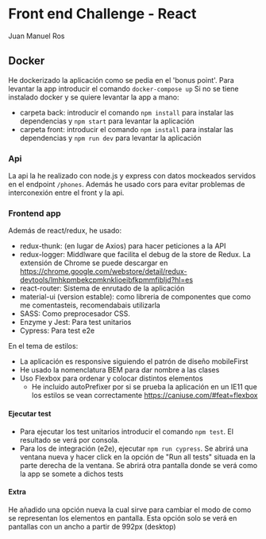 # Front end Challenge - React
 Juan Manuel Ros
 ## Docker
 He dockerizado la aplicación como se pedia en el 'bonus point'. Para levantar la app introducir el comando `docker-compose up`
 Si no se tiene instalado docker y se quiere levantar la app a mano:
 

 - carpeta back: introducir el comando  `npm install` para instalar las dependencias y  `npm start` para levantar la aplicación
 - carpeta front: introducir el comando `npm install` para instalar las dependencias y `npm run dev` para levantar la aplicación

### Api
La api la he realizado con node.js y express con datos mockeados servidos en el endpoint `/phones`.
Además he usado cors para evitar problemas de interconexión entre el front y la api.
### Frontend app
Además de react/redux, he usado:

 -  redux-thunk: (en lugar de Axios) para hacer peticiones a la API
 - redux-logger: Middlware que facilita el debug de la store de Redux. La extensión de Chrome se puede descargar en https://chrome.google.com/webstore/detail/redux-devtools/lmhkpmbekcpmknklioeibfkpmmfibljd?hl=es
 - react-router: Sistema de enrutado de la aplicación
 - material-ui (version estable): como libreria de componentes que como me comentasteis, recomendabais utilizarla
 - SASS: Como preprocesador CSS.
 - Enzyme y Jest: Para test unitarios
 - Cypress: Para test e2e
 
 En el tema de estilos:
 - La aplicación es responsive siguiendo el patrón de diseño mobileFirst
 - He usado la nomenclatura BEM para dar nombre a las clases
 - Uso Flexbox para ordenar y colocar distintos elementos
	 - He incluido autoPrefixer por si se prueba la aplicación en un IE11 que los estilos se vean correctamente https://caniuse.com/#feat=flexbox

 
 #### Ejecutar test
 - Para ejecutar los test unitarios introducir el comando `npm test`. El resultado se verá por consola.
 - Para los de integración (e2e), ejecutar `npm run cypress`. Se abrirá una ventana nueva y hacer click en la opción de "Run all tests" situada en la parte derecha de la ventana. Se abrirá otra pantalla donde se verá como la app se somete a dichos tests

#### Extra
He añadido una opción nueva la cual sirve para cambiar el modo de como se representan los elementos en pantalla. Esta opción solo se verá en pantallas  con un ancho a partir de 992px (desktop)
